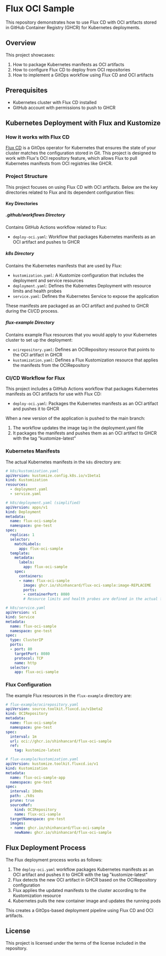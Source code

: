 # Flux OCI Sample

This repository demonstrates how to use Flux CD with OCI artifacts stored in GitHub Container Registry (GHCR) for Kubernetes deployments.

## Overview

This project showcases:

1. How to package Kubernetes manifests as OCI artifacts
2. How to configure Flux CD to deploy from OCI repositories
3. How to implement a GitOps workflow using Flux CD and OCI artifacts

## Prerequisites

- Kubernetes cluster with Flux CD installed
- GitHub account with permissions to push to GHCR

## Kubernetes Deployment with Flux and Kustomize

### How it works with Flux CD

[Flux CD](https://fluxcd.io/) is a GitOps operator for Kubernetes that ensures the state of your cluster matches the configuration stored in Git. This project is designed to work with Flux's OCI repository feature, which allows Flux to pull Kubernetes manifests from OCI registries like GHCR.

### Project Structure

This project focuses on using Flux CD with OCI artifacts. Below are the key directories related to Flux and its dependent configuration files:

#### Key Directories

##### .github/workflows Directory

Contains GitHub Actions workflow related to Flux:

- `deploy-oci.yaml`: Workflow that packages Kubernetes manifests as an OCI artifact and pushes to GHCR

##### k8s Directory

Contains the Kubernetes manifests that are used by Flux:

- `kustomization.yaml`: A Kustomize configuration that includes the deployment and service resources
- `deployment.yaml`: Defines the Kubernetes Deployment with resource limits and health probes
- `service.yaml`: Defines the Kubernetes Service to expose the application

These manifests are packaged as an OCI artifact and pushed to GHCR during the CI/CD process.

##### flux-example Directory

Contains example Flux resources that you would apply to your Kubernetes cluster to set up the deployment:

- `ocirepository.yaml`: Defines an OCIRepository resource that points to the OCI artifact in GHCR
- `kustomization.yaml`: Defines a Flux Kustomization resource that applies the manifests from the OCIRepository

### CI/CD Workflow for Flux

This project includes a GitHub Actions workflow that packages Kubernetes manifests as OCI artifacts for use with Flux CD:

- `deploy-oci.yaml`: Packages the Kubernetes manifests as an OCI artifact and pushes it to GHCR

When a new version of the application is pushed to the main branch:

1. The workflow updates the image tag in the deployment.yaml file
2. It packages the manifests and pushes them as an OCI artifact to GHCR with the tag "kustomize-latest"

### Kubernetes Manifests

The actual Kubernetes manifests in the `k8s` directory are:

```yaml
# k8s/kustomization.yaml
apiVersion: kustomize.config.k8s.io/v1beta1
kind: Kustomization
resources:
  - deployment.yaml
  - service.yaml
```

```yaml
# k8s/deployment.yaml (simplified)
apiVersion: apps/v1
kind: Deployment
metadata:
  name: flux-oci-sample
  namespace: gne-test
spec:
  replicas: 1
  selector:
    matchLabels:
      app: flux-oci-sample
  template:
    metadata:
      labels:
        app: flux-oci-sample
    spec:
      containers:
      - name: flux-oci-sample
        image: ghcr.io/shinhancard/flux-oci-sample:image-REPLACEME
        ports:
        - containerPort: 8080
        # Resource limits and health probes are defined in the actual file
```

```yaml
# k8s/service.yaml
apiVersion: v1
kind: Service
metadata:
  name: flux-oci-sample
  namespace: gne-test
spec:
  type: ClusterIP
  ports:
  - port: 80
    targetPort: 8080
    protocol: TCP
    name: http
  selector:
    app: flux-oci-sample
```

### Flux Configuration

The example Flux resources in the `flux-example` directory are:

```yaml
# flux-example/ocirepository.yaml
apiVersion: source.toolkit.fluxcd.io/v1beta2
kind: OCIRepository
metadata:
  name: flux-oci-sample
  namespace: gne-test
spec:
  interval: 1m
  url: oci://ghcr.io/shinhancard/flux-oci-sample
  ref:
    tag: kustomize-latest
```

```yaml
# flux-example/kustomization.yaml
apiVersion: kustomize.toolkit.fluxcd.io/v1
kind: Kustomization
metadata:
  name: flux-oci-sample-app
  namespace: gne-test
spec:
  interval: 10m0s
  path: ./k8s
  prune: true
  sourceRef:
    kind: OCIRepository
    name: flux-oci-sample
  targetNamespace: gne-test
  images:
  - name: ghcr.io/shinhancard/flux-oci-sample
    newName: ghcr.io/shinhancard/flux-oci-sample
```

## Flux Deployment Process

The Flux deployment process works as follows:

1. The `deploy-oci.yaml` workflow packages Kubernetes manifests as an OCI artifact and pushes it to GHCR with the tag "kustomize-latest"
2. Flux detects the new OCI artifact in GHCR based on the OCIRepository configuration
3. Flux applies the updated manifests to the cluster according to the Kustomization resource
4. Kubernetes pulls the new container image and updates the running pods

This creates a GitOps-based deployment pipeline using Flux CD and OCI artifacts.

## License

This project is licensed under the terms of the license included in the repository.
